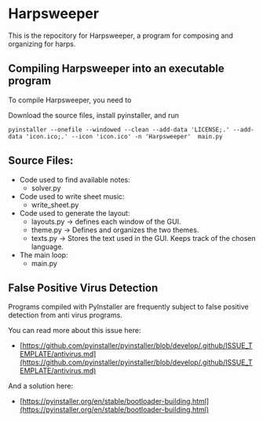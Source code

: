 # Harpsweeper
This is the repocitory for Harpsweeper, a program for composing and organizing for harps. 

## Compiling Harpsweeper into an executable program

To compile Harpsweeper, you need to 

Download the source files, install pyinstaller, and run 
```
pyinstaller --onefile --windowed --clean --add-data 'LICENSE;.' --add-data 'icon.ico;.' --icon 'icon.ico' -n 'Harpsweeper'  main.py
```

## Source Files: 
 - Code used to find available notes: 
   - solver.py
 - Code used to write sheet music:
   - write_sheet.py
 - Code used to generate the layout:
   - layouts.py -> defines each window of the GUI. 
   - theme.py -> Defines and organizes the two themes.
   - texts.py -> Stores the text used in the GUI. Keeps track of the chosen language.
 - The main loop: 
   - main.py


## False Positive Virus Detection
Programs compiled with PyInstaller are frequently subject to false positive detection from anti virus programs. 

You can read more about this issue here: 

 - [https://github.com/pyinstaller/pyinstaller/blob/develop/.github/ISSUE_TEMPLATE/antivirus.md](https://github.com/pyinstaller/pyinstaller/blob/develop/.github/ISSUE_TEMPLATE/antivirus.md)

And a solution here: 
 - [https://pyinstaller.org/en/stable/bootloader-building.html](https://pyinstaller.org/en/stable/bootloader-building.html)
